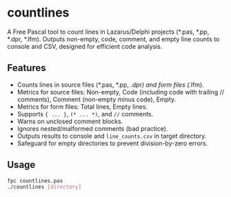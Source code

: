 # countlines

A Free Pascal tool to count lines in Lazarus/Delphi projects (*.pas, *.pp, *.dpr, *.lfm). Outputs non-empty, code, comment, and empty line counts to console and CSV, designed for efficient code analysis.

## Features
- Counts lines in source files (*.pas, *.pp, *.dpr) and form files (*.lfm).
- Metrics for source files: Non-empty, Code (including code with trailing // comments), Comment (non-empty minus code), Empty.
- Metrics for form files: Total lines, Empty lines.
- Supports `{ ... }`, `(* ... *)`, and `//` comments.
- Warns on unclosed comment blocks.
- Ignores nested/malformed comments (bad practice).
- Outputs results to console and `line_counts.csv` in target directory.
- Safeguard for empty directories to prevent division-by-zero errors.

## Usage
```bash
fpc countlines.pas
./countlines [directory]
